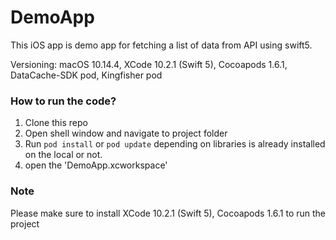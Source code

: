 # DemoApp
This iOS app is demo app for fetching a list of data from API using swift5.

Versioning: macOS 10.14.4, XCode 10.2.1 (Swift 5), Cocoapods 1.6.1, DataCache-SDK pod, Kingfisher pod

### How to run the code?

1. Clone this repo
2. Open shell window and navigate to project folder
3. Run `pod install` or `pod update` depending on libraries is already installed on the local or not.
4. open the 'DemoApp.xcworkspace'


### Note
Please make sure to install XCode 10.2.1 (Swift 5), Cocoapods 1.6.1 to run the project
